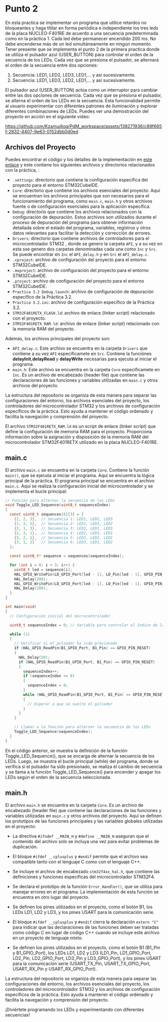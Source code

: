 # Punto 2

En esta practica se implementar un programa que utilice retardos no bloqueantes y haga titilar en forma periódica e independiente los tres leds de la placa NUCLEO-F401RE de acuerdo a una secuencia predeterminada como en la práctica 1. Cada led debe permanecer encendido 200 ms.  No debe encenderse más de un led simultáneamente en ningún momento. Tener presente que se implementa el punto 2 de la primera practica donde  se utiliza el pulsador azul (USER_BUTTON) para controlar el orden de la secuencia de los LEDs. Cada vez que se presiona el pulsador, se alternará el orden de la secuencia entre dos opciones:

1. Secuencia: LED1, LED2, LED3, LED1,... y así sucesivamente.
2. Secuencia: LED1, LED3, LED2, LED1,... y así sucesivamente.

El pulsador azul (USER_BUTTON) actúa como un interruptor para cambiar entre las dos opciones de secuencia. Cada vez que se presiona el pulsador, se alterna el orden de los LEDs en la secuencia. Esta funcionalidad permite al usuario experimentar con diferentes patrones de iluminación y explorar diferentes combinaciones de LEDs. Puedes ver una demostración del proyecto en acción en el siguiente video:

https://github.com/Kzamudioq/PdM_workspace/assets/138271936/c89f665f-2832-4407-9e63-0152dbb0d0ed


## Archivos del Proyecto


Puedes encontrar el código y los detalles de la implementación en [este enlace](https://github.com/Kzamudioq/PdM_workspace/tree/4ad0a88e1328ac0dc331319ea155e1032585eab0/Practica%203/Practica%203.2) y este contiene los siguientes archivos y directorios relacionados con la práctica, :

- `.settings`: directorio que contiene la configuración específica del proyecto para el entorno STM32CubeIDE.
- `Core`: directorio que contiene los archivos esenciales del proyecto. Aquí se encuentran los archivos principales que son necesarios para el funcionamiento del programa, como `main.c`, `main.h` y otros archivos fuente o de configuración esenciales para la aplicación específica.
- `Debug`: directorio que contiene los archivos relacionados con la configuración de depuración. Estos archivos son utilizados durante el proceso de depuración del programa para obtener información detallada sobre el estado del programa, variables, registros y otros datos relevantes para facilitar la detección y corrección de errores.
- `Drivers`: directorio que contiene archivos de controladores para el microcontrolador STM32 , donde se genero la carpeta `API`, y a su vez en esta sse genero dos carpetas denominadas cada una como `Inc` y `Src`. Se puede encontrar en `Inc` el  `API_delay.h` y en `Src` el `API_delay.c`.
- `.cproject`: archivo de configuración del proyecto para el entorno STM32CubeIDE.
- `.mxproject`: archivo de configuración del proyecto para el entorno STM32CubeIDE.
- `.project`: archivo de configuración del proyecto para el entorno STM32CubeIDE.
- `Practica 3.2 Debug.launch`: archivo de configuración de depuración específico de la Práctica 3.2.
- `Practica 3.2.ioc`: archivo de configuración específico de la Práctica 3.2.
- `STM32F401RETX_FLASH.ld`: archivo de enlace (linker script) relacionado con el proyecto.
- `STM32F401RETX_RAM.ld`: archivo de enlace (linker script) relacionado con la memoria RAM del proyecto.

Además, los archivos principales del proyecto son:

- `API_delay.c`: Este archivo se encuentra en la carpeta `Drivers` que contiene a su vez `API` especificamete en `Src`. Contiene la funciónes **delayInit**,**delayRead** y **delayWrite** necesarias para ejecuta al iniciar el programa.
- `main.h`: Este archivo se encuentra en la carpeta `Core` especificamete en `Inc`. Es un archivo de encabezado (header file) que contiene las declaraciones de las funciones y variables utilizadas en `main.c` y otros archivos del proyecto.

La estructura del repositorio se organiza de esta manera para separar las configuraciones del entorno, los archivos esenciales del proyecto, los controladores del microcontrolador STM32 y los archivos de configuración específicos de la práctica. Esto ayuda a mantener el código ordenado y facilita la navegación y comprensión del proyecto.

El archivo `STM32F401RETX_RAM.ld` es un script de enlace (linker script) que define la configuración de memoria RAM para el proyecto. Proporciona información sobre la asignación y disposición de la memoria RAM del microcontrolador STM32F401RETX utilizado en la placa NUCLEO-F401RE.

## main.c

El archivo `main.c` se encuentra en la carpeta `Core`. Contiene la función `main()`, que se ejecuta al iniciar el programa. Aquí se encuentra la lógica principal de la práctica. El programa principal se encuentra en el archivo `main.c`. Aquí se realiza la configuración inicial del microcontrolador y se implementa el bucle principal:

```c
// Función para alternar la secuencia de los LEDs
void Toggle_LED_Sequence(uint8_t sequenceIndex)
{
  const uint8_t sequences[6][3] = {
    {1, 2, 3},  // Secuencia 1: LED1, LED2, LED3
    {1, 3, 2},  // Secuencia 2: LED1, LED3, LED2
    {2, 1, 3},  // Secuencia 3: LED2, LED1, LED3
    {2, 3, 1},  // Secuencia 4: LED2, LED3, LED1
    {3, 2, 1},  // Secuencia 5: LED3, LED2, LED1
    {3, 1, 2}   // Secuencia 6: LED3, LED1, LED2
  };

  const uint8_t* sequence = sequences[sequenceIndex];

  for (int i = 0; i < 3; i++) {
    uint8_t led = sequence[i];
    HAL_GPIO_WritePin(LD_GPIO_Port[led - 1], LD_Pin[led - 1], GPIO_PIN_SET);
    HAL_Delay(200);
    HAL_GPIO_WritePin(LD_GPIO_Port[led - 1], LD_Pin[led - 1], GPIO_PIN_RESET);
    HAL_Delay(200);
  }
}

int main(void)
{
  // Configuración inicial del microcontrolador

  uint8_t sequenceIndex = 0; // Variable para controlar el índice de la secuencia de LEDs

  while (1)
  {
    // Verificar si el pulsador ha sido presionado
    if (HAL_GPIO_ReadPin(B1_GPIO_Port, B1_Pin) == GPIO_PIN_RESET)
    {
      HAL_Delay(50);
      if (HAL_GPIO_ReadPin(B1_GPIO_Port, B1_Pin) == GPIO_PIN_RESET)
      {
        sequenceIndex++;
        if (sequenceIndex >= 6)
        {
          sequenceIndex = 0;
        }
        while (HAL_GPIO_ReadPin(B1_GPIO_Port, B1_Pin) == GPIO_PIN_RESET)
        {
          // Esperar a que se suelte el pulsador
        }
      }
    }

    // Llamar a la función para alternar la secuencia de los LEDs
    Toggle_LED_Sequence(sequenceIndex);
  }
}
```
En el código anterior, se muestra la definición de la función Toggle_LED_Sequence(), que se encarga de alternar la secuencia de los LEDs. Luego, se muestra el bucle principal (while) del programa, donde se verifica si el pulsador ha sido presionado, se realiza el cambio de secuencia y se llama a la función Toggle_LED_Sequence() para encender y apagar los LEDs según el orden de la secuencia seleccionada.

## main.h

El archivo `main.h` se encuentra en la carpeta `Core`. Es un archivo de encabezado (header file) que contiene las declaraciones de las funciones y variables utilizadas en `main.c` y otros archivos del proyecto. Aquí se definen los prototipos de las funciones principales y las variables globales utilizadas en el proyecto:

- La directiva `#ifndef __MAIN_H` y `#define __MAIN_H` aseguran que el contenido del archivo solo se incluya una vez para evitar problemas de duplicación.

- El bloque `#ifdef __cplusplus` y `#endif` permite que el archivo sea compatible tanto con el lenguaje C como con el lenguaje C++.

- Se incluye el archivo de encabezado `stm32f4xx_hal.h`, que contiene las definiciones y funciones específicas del microcontrolador STM32F4.

- Se declara el prototipo de la función `Error_Handler()`, que se utiliza para manejar errores en el programa. La implementación de esta función se encuentra en otro lugar del proyecto.

- Se definen los pines utilizados en el proyecto, como el botón B1, los LEDs LD1, LD2 y LD3, y los pines USART para la comunicación serie.

- El bloque `#ifdef __cplusplus` y `#endif` cierra la declaración `extern "C"` para indicar que las declaraciones de las funciones deben ser tratadas como código C en lugar de código C++ cuando se incluye este archivo en un proyecto de lenguaje mixto.
  
- Se definen los pines utilizados en el proyecto, como el botón B1 (B1_Pin y B1_GPIO_Port), los LEDs LD1, LD2 y LD3 (LD1_Pin, LD1_GPIO_Port, LD2_Pin, LD2_GPIO_Port, LD3_Pin y LD3_GPIO_Port), y los pines USART para la comunicación serie (USART_TX_Pin, USART_TX_GPIO_Port, USART_RX_Pin y USART_RX_GPIO_Port).


La estructura del repositorio se organiza de esta manera para separar las configuraciones del entorno, los archivos esenciales del proyecto, los controladores del microcontrolador STM32 y los archivos de configuración específicos de la práctica. Esto ayuda a mantener el código ordenado y facilita la navegación y comprensión del proyecto.

¡Diviértete programando los LEDs y experimentando con diferentes secuencias!



